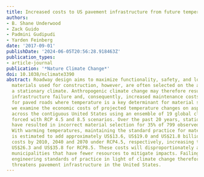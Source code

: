 ```yaml
---
title: Increased costs to US pavement infrastructure from future temperature rise
authors:
- B. Shane Underwood
- Zack Guido
- Padmini Gudipudi
- Yarden Feinberg
date: '2017-09-01'
publishDate: '2024-06-05T20:56:28.918463Z'
publication_types:
- article-journal
publication: '*Nature Climate Change*'
doi: 10.1038/nclimate3390
abstract: Roadway design aims to maximize functionality, safety, and longevity. The
  materials used for construction, however, are often selected on the assumption of
  a stationary climate. Anthropogenic climate change may therefore result in rapid
  infrastructure failure and, consequently, increased maintenance costs, particularly
  for paved roads where temperature is a key determinant for material selection. Here,
  we examine the economic costs of projected temperature changes on asphalt roads
  across the contiguous United States using an ensemble of 19 global climate models
  forced with RCP 4.5 and 8.5 scenarios. Over the past 20 years, stationary assumptions
  have resulted in incorrect material selection for 35% of 799 observed locations.
  With warming temperatures, maintaining the standard practice for material selection
  is estimated to add approximately US$13.6, US$19.0 and US$21.8 billion to pavement
  costs by 2010, 2040 and 2070 under RCP4.5, respectively, increasing to US$14.5,
  US$26.3 and US$35.8 for RCP8.5. These costs will disproportionately affect local
  municipalities that have fewer resources to mitigate impacts. Failing to update
  engineering standards of practice in light of climate change therefore significantly
  threatens pavement infrastructure in the United States.
---
```

